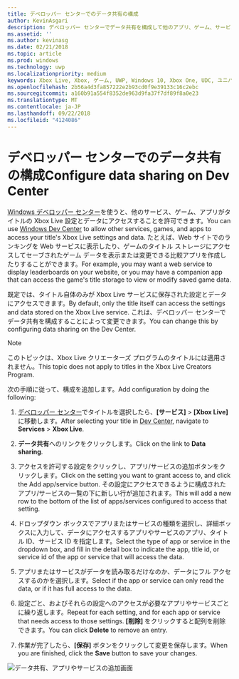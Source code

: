 ```yaml
---
title: デベロッパー センターでのデータ共有の構成
author: KevinAsgari
description: デベロッパー センターでデータ共有を構成して他のアプリ、ゲーム、サービスが Xbox Live の設定にアクセスすることを許可する方法について説明します。
ms.assetid: ''
ms.author: kevinasg
ms.date: 02/21/2018
ms.topic: article
ms.prod: windows
ms.technology: uwp
ms.localizationpriority: medium
keywords: Xbox Live, Xbox, ゲーム, UWP, Windows 10, Xbox One, UDC, ユニバーサル デベロッパー センター
ms.openlocfilehash: 2b56a4d3fa857222e2b93cd0f9e39133c16c2ebc
ms.sourcegitcommit: a160b91a554f8352de963d9fa37f7df89f8a0e23
ms.translationtype: MT
ms.contentlocale: ja-JP
ms.lasthandoff: 09/22/2018
ms.locfileid: "4124086"
---
```

# <a name="configure-data-sharing-on-dev-center"></a><span data-ttu-id="80165-104">デベロッパー センターでのデータ共有の構成</span><span class="sxs-lookup"><span data-stu-id="80165-104">Configure data sharing on Dev Center</span></span>

<span data-ttu-id="80165-105">[Windows デベロッパー センター](https://developer.microsoft.com/dashboard/windows/overview)を使うと、他のサービス、ゲーム、アプリがタイトルの Xbox Live 設定とデータにアクセスすることを許可できます。</span><span class="sxs-lookup"><span data-stu-id="80165-105">You can use [Windows Dev Center](https://developer.microsoft.com/dashboard/windows/overview) to allow other services, games, and apps to access your title's Xbox Live settings and data.</span></span> <span data-ttu-id="80165-106">たとえば、Web サイトでのランキングを Web サービスに表示したり、ゲームのタイトル ストレージにアクセスしてセーブされたゲーム データを表示または変更できる比較アプリを作成したりすることができます。</span><span class="sxs-lookup"><span data-stu-id="80165-106">For example, you may want a web service to display leaderboards on your website, or you may have a companion app that can access the game's title storage to view or modify saved game data.</span></span>

<span data-ttu-id="80165-107">既定では、タイトル自体のみが Xbox Live サービスに保存された設定とデータにアクセスできます。</span><span class="sxs-lookup"><span data-stu-id="80165-107">By default, only the title itself can access the settings and data stored on the Xbox Live service.</span></span> <span data-ttu-id="80165-108">これは、デベロッパー センターでデータ共有を構成することによって変更できます。</span><span class="sxs-lookup"><span data-stu-id="80165-108">You can change this by configuring data sharing on the Dev Center.</span></span>

> [!NOTE]
> <span data-ttu-id="80165-109">このトピックは、Xbox Live クリエーターズ プログラムのタイトルには適用されません。</span><span class="sxs-lookup"><span data-stu-id="80165-109">This topic does not apply to titles in the Xbox Live Creators Program.</span></span>

<span data-ttu-id="80165-110">次の手順に従って、構成を追加します。</span><span class="sxs-lookup"><span data-stu-id="80165-110">Add configuration by doing the following:</span></span>

1. <span data-ttu-id="80165-111">[デベロッパー センター](https://developer.microsoft.com/dashboard/windows/overview)でタイトルを選択したら、**[サービス]** > **[Xbox Live]** に移動します。</span><span class="sxs-lookup"><span data-stu-id="80165-111">After selecting your title in [Dev Center](https://developer.microsoft.com/dashboard/windows/overview), navigate to **Services** > **Xbox Live**.</span></span>

2. <span data-ttu-id="80165-112">**データ共有**へのリンクをクリックします。</span><span class="sxs-lookup"><span data-stu-id="80165-112">Click on the link to **Data sharing**.</span></span>

3. <span data-ttu-id="80165-113">アクセスを許可する設定をクリックし、アプリ/サービスの追加ボタンをクリックします。</span><span class="sxs-lookup"><span data-stu-id="80165-113">Click on the setting you want to grant access to, and click the Add app/service button.</span></span> <span data-ttu-id="80165-114">その設定にアクセスできるように構成されたアプリ/サービスの一覧の下に新しい行が追加されます。</span><span class="sxs-lookup"><span data-stu-id="80165-114">This will add a new row to the bottom of the list of apps/services configured to access that setting.</span></span>

4. <span data-ttu-id="80165-115">ドロップダウン ボックスでアプリまたはサービスの種類を選択し、詳細ボックスに入力して、データにアクセスするアプリやサービスのアプリ、タイトル ID、サービス ID を指定します。</span><span class="sxs-lookup"><span data-stu-id="80165-115">Select the type of app or service in the dropdown box, and fill in the detail box to indicate the app, title id, or service id of the app or service that will access the data.</span></span>

5. <span data-ttu-id="80165-116">アプリまたはサービスがデータを読み取るだけなのか、データにフル アクセスするのかを選択します。</span><span class="sxs-lookup"><span data-stu-id="80165-116">Select if the app or service can only read the data, or if it has full access to the data.</span></span>

6. <span data-ttu-id="80165-117">設定ごと、およびそれらの設定へのアクセスが必要なアプリやサービスごとに繰り返します。</span><span class="sxs-lookup"><span data-stu-id="80165-117">Repeat for each setting, and for each app or service that needs access to those settings.</span></span> <span data-ttu-id="80165-118">**[削除]** をクリックすると配列を削除できます。</span><span class="sxs-lookup"><span data-stu-id="80165-118">You can click **Delete** to remove an entry.</span></span>

7. <span data-ttu-id="80165-119">作業が完了したら、**[保存]** ボタンをクリックして変更を保存します。</span><span class="sxs-lookup"><span data-stu-id="80165-119">When you are finished, click the **Save** button to save your changes.</span></span>

![データ共有、アプリやサービスの追加画面](../../images/dev-center/data-sharing-2.png)
